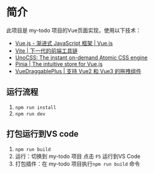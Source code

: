 # 简介

此项目是 my-todo 项目的Vue页面实现，使用以下技术：

* [Vue.js - 渐进式 JavaScript 框架 | Vue.js](https://cn.vuejs.org/)
* [Vite | 下一代的前端工具链](https://cn.vitejs.dev/)
* [UnoCSS: The instant on-demand Atomic CSS engine](https://unocss.dev/)
* [Pinia | The intuitive store for Vue.js](https://pinia.vuejs.org/zh/)
* [VueDraggablePlus | 支持 Vue2 和 Vue3 的拖拽组件](https://vue-draggable-plus.pages.dev/)

## 运行流程

1. `npm run install`
2. `npm run dev`

## 打包运行到VS code

1. `npm run build`
2. 运行：切换到 my-todo 项目 点击 `F5` 运行到VS Code
3. 打包插件：在 my-todo 项目执行`npm run build` 命令
